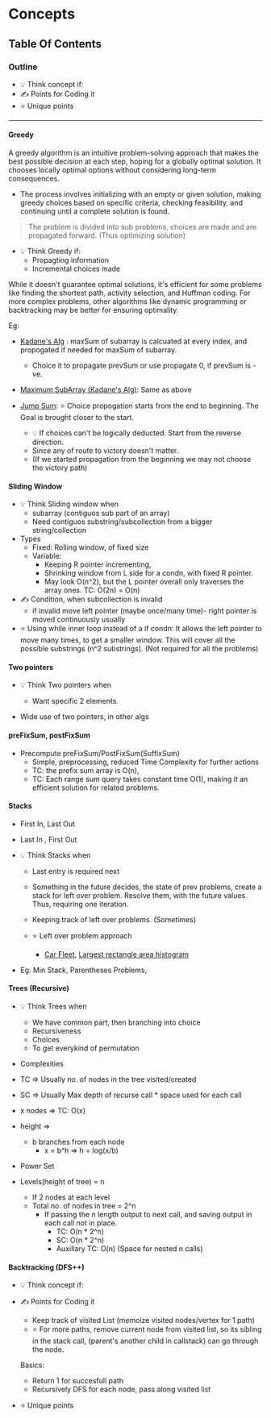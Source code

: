 # Concepts

## Table Of Contents

### Outline

- :bulb: Think concept if:
- :writing_hand: Points for Coding it
- :star: Unique points

---

#### Greedy

A greedy algorithm is an intuitive problem-solving approach that makes the best possible decision at each step, hoping for a globally optimal solution.
It chooses locally optimal options without considering long-term consequences.

- The process involves initializing with an empty or given solution, making greedy choices based on specific criteria, checking feasibility, and continuing until a complete solution is found.

> The problem is divided into sub problems, choices are made and are propagated forward. (Thus optimizing solution)

- :bulb: Think Greedy if:
  - Propagting information
  - Incremental choices made

While it doesn't guarantee optimal solutions, it's efficient for some problems like finding the shortest path, activity selection, and Huffman coding. For more complex problems, other algorithms like dynamic programming or backtracking may be better for ensuring optimality.

Eg:

- [Kadane's Alg](https://github.com/senorbeast/dsa-py/blob/dev/Arrays/advAlgs/Kadanes.py) : maxSum of subarray is calcuated at every index, and propogated if needed for maxSum of subarray.
  - Choice it to propagate prevSum or use propagate 0, if prevSum is -ve.

- [Maximum SubArray (Kadane's Alg)](https://github.com/senorbeast/leetCode/tree/main/0053-maximum-subarray): Same as above

- [Jump Sum](https://github.com/senorbeast/leetCode/tree/main/0055-jump-game):      :star: Choice propogation starts from the end to beginning. The Goal is brought closer to the start.
  - :bulb: If choices can't be logically deducted. Start from the reverse direction.
  - Since any of route to victory doesn't matter.
  - (If we started propagation from the beginning we may not choose the victory path)

#### Sliding Window

- :bulb: Think Sliding window when
  - subarray (contiguos sub part of an array)
  - Need contiguos substring/subcollection from a bigger string/collection
- Types
  - Fixed: Rolling window, of fixed size
  - Variable:
    - Keeping R pointer incrementing,
    - Shrinking window from L side for a condn, with fixed R pointer.
    - May look O(n^2), but the L pointer overall only traverses the array ones. TC: O(2n) = O(n)
- :writing_hand: Condition, when subcollection is invalid
  - if invalid move left pointer (maybe once/many time)- right pointer is moved continuously usually
- :star: Using while inner loop instead of a if condn: It allows the left pointer to move many times, to get a smaller window. This will cover all the possible substrings (n^2 substrings). (Not required for all the problems)

#### Two pointers

- :bulb: Think Two pointers when
  - Want specific 2 elements.

- Wide use of two pointers, in other algs

#### preFixSum, postFixSum

- Precompute preFixSum/PostFixSum(SuffixSum)
  - Simple, preprocessing, reduced Time Complexity for further actions
  - TC: the prefix sum array is O(n),
  - TC: Each range sum query takes constant time O(1), making it an efficient solution for related problems.

#### Stacks

- First In, Last Out
- Last In , First Out
- :bulb: Think Stacks when
  - Last entry is required next
  - Something in the future decides, the state of prev problems, create a stack for left over problem. Resolve them, with the future values. Thus, requiring one iteration.
  - Keeping track of left over problems. (Sometimes)

  - :star: Left over problem approach
    - [Car Fleet](https://github.com/senorbeast/leetCode/blob/main/0853-car-fleet/0853-car-fleet.cpp), [Largest rectangle area histogram](https://github.com/senorbeast/leetCode/blob/main/0084-largest-rectangle-in-histogram/0084-largest-rectangle-in-histogram.cpp)

- Eg: Min Stack, Parentheses Problems,

#### Trees (Recursive)

- :bulb: Think Trees when
  - We have common part, then branching into choice
  - Recursiveness
  - Choices
  - To get everykind of permutation

- Complexities
- TC => Usually no. of nodes in the tree visited/created
- SC => Usually Max depth of recurse call * space used for each call

- x nodes => TC: O(x)
- height =>
  - b branches from each node
    - x = b^h => h =  log(x/b)

- Power Set
- Levels(height of tree) = n
  - If 2 nodes at each level
  - Total no. of nodes in tree = 2^n
    - If passing the n length output to next call, and saving output in each call not in place.
      - TC: O(n * 2^n)
      - SC: O(n * 2^n)
      - Auxillary TC: O(n)  (Space for nested n calls)

#### Backtracking (DFS++)

- :bulb: Think concept if:

- :writing_hand: Points for Coding it
  - Keep track of visited List (memoize visited nodes/vertex for 1 path)
  - :star: For more paths, remove current node from visited list,
  so its sibling in the stack call, (parent's another child in callstack)
  can go through the node.

  Basics:

  - Return 1 for succesfull path
  - Recursively DFS for each node, pass along visited list

- :star: Unique points
